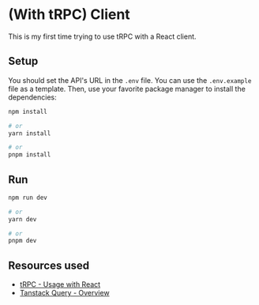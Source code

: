 # (With tRPC) Client

This is my first time trying to use tRPC with a React client.

## Setup

You should set the API's URL in the `.env` file. You can use the `.env.example` file as a template.
Then, use your favorite package manager to install the dependencies:

```bash
npm install

# or
yarn install

# or
pnpm install
```

## Run

```bash
npm run dev

# or
yarn dev

# or
pnpm dev
```

## Resources used

- [tRPC - Usage with React](https://trpc.io/docs/reactjs/introduction)
- [Tanstack Query - Overview](https://tanstack.com/query/v4/docs/react/overview)
